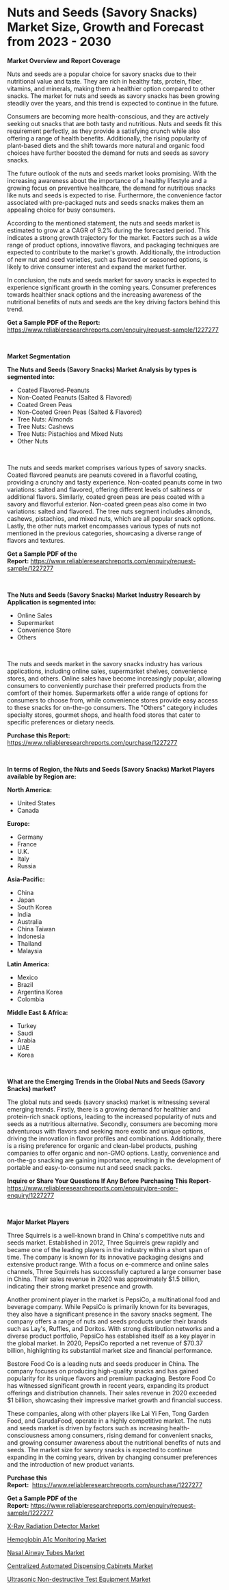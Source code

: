 <p><h1>Nuts and Seeds (Savory Snacks) Market Size, Growth and Forecast from 2023 - 2030</h1></p><p><strong>Market Overview and Report Coverage</strong></p>
<p><p>Nuts and seeds are a popular choice for savory snacks due to their nutritional value and taste. They are rich in healthy fats, protein, fiber, vitamins, and minerals, making them a healthier option compared to other snacks. The market for nuts and seeds as savory snacks has been growing steadily over the years, and this trend is expected to continue in the future.</p><p>Consumers are becoming more health-conscious, and they are actively seeking out snacks that are both tasty and nutritious. Nuts and seeds fit this requirement perfectly, as they provide a satisfying crunch while also offering a range of health benefits. Additionally, the rising popularity of plant-based diets and the shift towards more natural and organic food choices have further boosted the demand for nuts and seeds as savory snacks.</p><p>The future outlook of the nuts and seeds market looks promising. With the increasing awareness about the importance of a healthy lifestyle and a growing focus on preventive healthcare, the demand for nutritious snacks like nuts and seeds is expected to rise. Furthermore, the convenience factor associated with pre-packaged nuts and seeds snacks makes them an appealing choice for busy consumers.</p><p>According to the mentioned statement, the nuts and seeds market is estimated to grow at a CAGR of 9.2% during the forecasted period. This indicates a strong growth trajectory for the market. Factors such as a wide range of product options, innovative flavors, and packaging techniques are expected to contribute to the market's growth. Additionally, the introduction of new nut and seed varieties, such as flavored or seasoned options, is likely to drive consumer interest and expand the market further.</p><p>In conclusion, the nuts and seeds market for savory snacks is expected to experience significant growth in the coming years. Consumer preferences towards healthier snack options and the increasing awareness of the nutritional benefits of nuts and seeds are the key driving factors behind this trend.</p></p>
<p><strong>Get a Sample PDF of the Report:</strong> <a href="https://www.reliableresearchreports.com/enquiry/request-sample/1227277">https://www.reliableresearchreports.com/enquiry/request-sample/1227277</a></p>
<p>&nbsp;</p>
<p><strong>Market Segmentation</strong></p>
<p><strong>The Nuts and Seeds (Savory Snacks) Market Analysis by types is segmented into:</strong></p>
<p><ul><li>Coated Flavored-Peanuts</li><li>Non-Coated Peanuts (Salted & Flavored)</li><li>Coated Green Peas</li><li>Non-Coated Green Peas (Salted & Flavored)</li><li>Tree Nuts: Almonds</li><li>Tree Nuts: Cashews</li><li>Tree Nuts: Pistachios and Mixed Nuts</li><li>Other Nuts</li></ul></p>
<p>&nbsp;</p>
<p><p>The nuts and seeds market comprises various types of savory snacks. Coated flavored peanuts are peanuts covered in a flavorful coating, providing a crunchy and tasty experience. Non-coated peanuts come in two variations: salted and flavored, offering different levels of saltiness or additional flavors. Similarly, coated green peas are peas coated with a savory and flavorful exterior. Non-coated green peas also come in two variations: salted and flavored. The tree nuts segment includes almonds, cashews, pistachios, and mixed nuts, which are all popular snack options. Lastly, the other nuts market encompasses various types of nuts not mentioned in the previous categories, showcasing a diverse range of flavors and textures.</p></p>
<p><strong>Get a Sample PDF of the Report:</strong>&nbsp;<a href="https://www.reliableresearchreports.com/enquiry/request-sample/1227277">https://www.reliableresearchreports.com/enquiry/request-sample/1227277</a></p>
<p>&nbsp;</p>
<p><strong>The Nuts and Seeds (Savory Snacks) Market Industry Research by Application is segmented into:</strong></p>
<p><ul><li>Online Sales</li><li>Supermarket</li><li>Convenience Store</li><li>Others</li></ul></p>
<p>&nbsp;</p>
<p><p>The nuts and seeds market in the savory snacks industry has various applications, including online sales, supermarket shelves, convenience stores, and others. Online sales have become increasingly popular, allowing consumers to conveniently purchase their preferred products from the comfort of their homes. Supermarkets offer a wide range of options for consumers to choose from, while convenience stores provide easy access to these snacks for on-the-go consumers. The "Others" category includes specialty stores, gourmet shops, and health food stores that cater to specific preferences or dietary needs.</p></p>
<p><strong>Purchase this Report:</strong>&nbsp; <a href="https://www.reliableresearchreports.com/purchase/1227277">https://www.reliableresearchreports.com/purchase/1227277</a></p>
<p>&nbsp;</p>
<p><strong>In terms of Region, the Nuts and Seeds (Savory Snacks) Market Players available by Region are:</strong></p>
<p>
    <p> <strong> North America: </strong>
        <ul>
            <li>United States</li>
            <li>Canada</li>
        </ul>
        </p> 
    <p> <strong> Europe: </strong>
        <ul>
            <li>Germany</li>
            <li>France</li>
            <li>U.K.</li>
            <li>Italy</li>
            <li>Russia</li>
        </ul>
        </p> 
    <p> <strong> Asia-Pacific: </strong>
        <ul>
            <li>China</li>
            <li>Japan</li>
            <li>South Korea</li>
            <li>India</li>
            <li>Australia</li>
            <li>China Taiwan</li>
            <li>Indonesia</li>
            <li>Thailand</li>
            <li>Malaysia</li>
        </ul>
        </p> 
    <p> <strong> Latin America: </strong>
        <ul>
            <li>Mexico</li>
            <li>Brazil</li>
            <li>Argentina Korea</li>
            <li>Colombia</li>
        </ul>
        </p> 
    <p> <strong> Middle East & Africa: </strong>
        <ul>
            <li>Turkey</li>
            <li>Saudi</li>
            <li>Arabia</li>
            <li>UAE</li>
            <li>Korea</li>
        </ul>
    </p>
    </p>
<p>&nbsp;</p>
<p><strong>What are the Emerging Trends in the Global Nuts and Seeds (Savory Snacks) market?</strong></p>
<p><p>The global nuts and seeds (savory snacks) market is witnessing several emerging trends. Firstly, there is a growing demand for healthier and protein-rich snack options, leading to the increased popularity of nuts and seeds as a nutritious alternative. Secondly, consumers are becoming more adventurous with flavors and seeking more exotic and unique options, driving the innovation in flavor profiles and combinations. Additionally, there is a rising preference for organic and clean-label products, pushing companies to offer organic and non-GMO options. Lastly, convenience and on-the-go snacking are gaining importance, resulting in the development of portable and easy-to-consume nut and seed snack packs.</p></p>
<p><strong>Inquire or Share Your Questions If Any Before Purchasing This Report</strong>- <a href="https://www.reliableresearchreports.com/enquiry/pre-order-enquiry/1227277">https://www.reliableresearchreports.com/enquiry/pre-order-enquiry/1227277</a></p>
<p>&nbsp;</p>
<p><strong>Major Market Players</strong></p>
<p><p>Three Squirrels is a well-known brand in China's competitive nuts and seeds market. Established in 2012, Three Squirrels grew rapidly and became one of the leading players in the industry within a short span of time. The company is known for its innovative packaging designs and extensive product range. With a focus on e-commerce and online sales channels, Three Squirrels has successfully captured a large consumer base in China. Their sales revenue in 2020 was approximately $1.5 billion, indicating their strong market presence and growth.</p><p>Another prominent player in the market is PepsiCo, a multinational food and beverage company. While PepsiCo is primarily known for its beverages, they also have a significant presence in the savory snacks segment. The company offers a range of nuts and seeds products under their brands such as Lay's, Ruffles, and Doritos. With strong distribution networks and a diverse product portfolio, PepsiCo has established itself as a key player in the global market. In 2020, PepsiCo reported a net revenue of $70.37 billion, highlighting its substantial market size and financial performance.</p><p>Bestore Food Co is a leading nuts and seeds producer in China. The company focuses on producing high-quality snacks and has gained popularity for its unique flavors and premium packaging. Bestore Food Co has witnessed significant growth in recent years, expanding its product offerings and distribution channels. Their sales revenue in 2020 exceeded $1 billion, showcasing their impressive market growth and financial success.</p><p>These companies, along with other players like Lai Yi Fen, Tong Garden Food, and GarudaFood, operate in a highly competitive market. The nuts and seeds market is driven by factors such as increasing health-consciousness among consumers, rising demand for convenient snacks, and growing consumer awareness about the nutritional benefits of nuts and seeds. The market size for savory snacks is expected to continue expanding in the coming years, driven by changing consumer preferences and the introduction of new product variants.</p></p>
<p><strong>Purchase this Report:</strong>&nbsp;&nbsp;<a href="https://www.reliableresearchreports.com/purchase/1227277">https://www.reliableresearchreports.com/purchase/1227277</a></p>
<p></p>
<p><strong>Get a Sample PDF of the Report:</strong>&nbsp;<a href="https://www.reliableresearchreports.com/enquiry/request-sample/1227277">https://www.reliableresearchreports.com/enquiry/request-sample/1227277</a></p>
<p><p><a href="https://medium.com/@kimberlymontgomery2004/x-ray-radiation-detector-market-insight-market-trends-growth-forecasted-from-2023-to-2030-31a5eec54fd7">X-Ray Radiation Detector Market</a></p><p><a href="https://github.com/kuntayevaz/Market-Research-Report-List-1/blob/main/hemoglobin-a1c-monitoring-market.md">Hemoglobin A1c Monitoring Market</a></p><p><a href="https://www.linkedin.com/pulse/nasal-airway-tubes-market-research-report-unlocks-analysis-w0n7f/">Nasal Airway Tubes Market</a></p><p><a href="https://www.linkedin.com/pulse/decoding-centralized-automated-dispensing-cabinets-market-mxruf/">Centralized Automated Dispensing Cabinets Market</a></p><p><a href="https://medium.com/@lorimyers95/analyzing-ultrasonic-non-destructive-test-equipment-market-global-industry-perspective-and-a0ae015b3182">Ultrasonic Non-destructive Test Equipment Market</a></p></p>